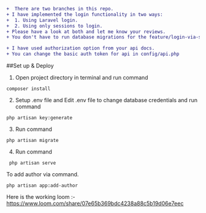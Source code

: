 ```diff
+  There are two branches in this repo.
+ I have implemented the login functionality in two ways:
+  1. Using Laravel login.
+  2. Using only sessions to login. 
+ Please have a look at both and let me know your reviews.
+ You don't have to run database migrations for the feature/login-via-session-directly branch.
```
```diff
+ I have used authorization option from your api docs.
+ You can change the basic auth token for api in config/api.php 
```
##Set up & Deploy
1. Open project directory in terminal and run command 
```console
composer install
```
2. Setup .env file and Edit .env file to change database credentials and run command 
```console
php artisan key:generate
```
3. Run command 
```console
php artisan migrate
```
4. Run command
```console
 php artisan serve
```

To add author via command.
```console
php artisan app:add-author 
```

Here is the working loom :-
https://www.loom.com/share/07e65b369bdc4238a88c5b19d06e7eec